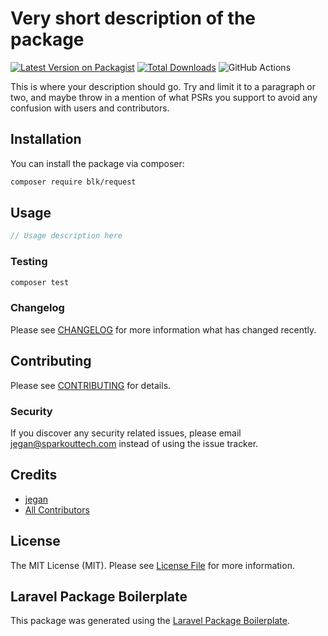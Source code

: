 # Very short description of the package

[![Latest Version on Packagist](https://img.shields.io/packagist/v/blk/request.svg?style=flat-square)](https://packagist.org/packages/blk/request)
[![Total Downloads](https://img.shields.io/packagist/dt/blk/request.svg?style=flat-square)](https://packagist.org/packages/blk/request)
![GitHub Actions](https://github.com/blk/request/actions/workflows/main.yml/badge.svg)

This is where your description should go. Try and limit it to a paragraph or two, and maybe throw in a mention of what PSRs you support to avoid any confusion with users and contributors.

## Installation

You can install the package via composer:

```bash
composer require blk/request
```

## Usage

```php
// Usage description here
```

### Testing

```bash
composer test
```

### Changelog

Please see [CHANGELOG](CHANGELOG.md) for more information what has changed recently.

## Contributing

Please see [CONTRIBUTING](CONTRIBUTING.md) for details.

### Security

If you discover any security related issues, please email jegan@sparkouttech.com instead of using the issue tracker.

## Credits

-   [jegan](https://github.com/blk)
-   [All Contributors](../../contributors)

## License

The MIT License (MIT). Please see [License File](LICENSE.md) for more information.

## Laravel Package Boilerplate

This package was generated using the [Laravel Package Boilerplate](https://laravelpackageboilerplate.com).
